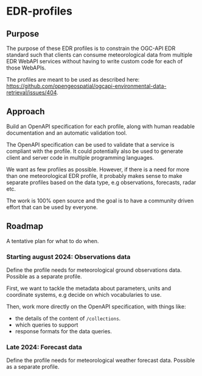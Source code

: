 # EDR-profiles

## Purpose

The purpose of these EDR profiles is to constrain the OGC-API EDR standard such that clients can consume meteorological data from multiple EDR WebAPI services without having to write custom code for each of those WebAPIs.

The profiles are meant to be used as described here: https://github.com/opengeospatial/ogcapi-environmental-data-retrieval/issues/404.

## Approach

Build an OpenAPI specification for each profile, along with human readable documentation and an automatic validation tool.

The OpenAPI specification can be used to validate that a service is compliant with the profile. It could potentially also be used to generate client and server code in multiple programming languages.

We want as few profiles as possible. However, if there is a need for more than one meteorological EDR profile, it probably makes sense to make separate profiles based on the data type, e.g observations, forecasts, radar etc.

The work is 100% open source and the goal is to have a community driven effort that can be used by everyone.

## Roadmap

A tentative plan for what to do when.

### Starting august 2024: Observations data

Define the profile needs for meteorological ground observations data. Possible as a separate profile.

First, we want to tackle the metadata about parameters, units and coordinate systems, e.g decide on which vocabularies to use.

Then, work more directly on the OpenAPI specification, with things like:

- the details of the content of `/collections`.
- which queries to support
- response formats for the data queries.

### Late 2024: Forecast data

Define the profile needs for meteorological weather forecast data. Possible as a separate profile.
